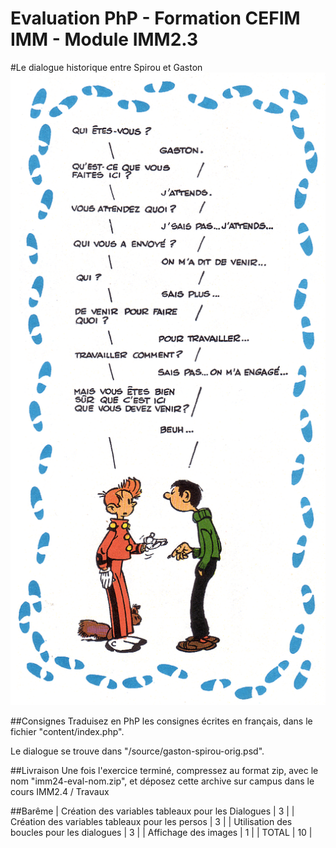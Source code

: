 Evaluation PhP - Formation CEFIM IMM - Module IMM2.3
=====================================================


#Le dialogue historique entre Spirou et Gaston
![dialogue Historique](/sources/gaston-spirou-orig.png)

##Consignes
Traduisez en PhP les consignes écrites en français, dans le fichier "content/index.php".

Le dialogue se trouve dans "/source/gaston-spirou-orig.psd".

##Livraison
Une fois l'exercice terminé, compressez au format zip, 
avec le nom "imm24-eval-nom.zip", et déposez cette archive sur campus dans le cours IMM2.4 / Travaux

##Barême
| Création des variables tableaux pour les Dialogues  | 3 |
| Création des variables tableaux pour les persos | 3 |
| Utilisation des boucles pour les dialogues	| 3 |
| Affichage des images | 1 |
| TOTAL | 10 |
